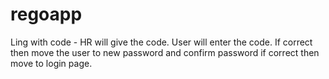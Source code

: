 # regoapp


Ling with code - HR will give the code. User will enter the code. If correct then move the user to new password and confirm password if correct then move to login page.

